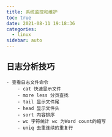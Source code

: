 ```yaml
---
title: 系统监控和维护
toc: true
date: 2021-08-11 19:18:36
categories:
  - linux
sidebar: auto
---
```


## 日志分析技巧
    
    - 查看日志文件命令
        - cat 快速显示文件
        - more less 分页查找
        - tail 显示文件尾
        - head 显示文件头
        - sort 内容排序
        - wc 字符统计 wc 为Word count的缩写
        - uniq 去重连续的重复行 
